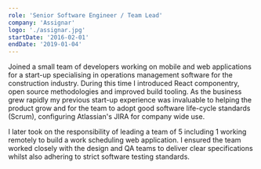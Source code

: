 ```yaml
---
role: 'Senior Software Engineer / Team Lead'
company: 'Assignar'
logo: './assignar.jpg'
startDate: '2016-02-01'
endDate: '2019-01-04'
---
```


Joined a small team of developers working on mobile and web applications for a start-up specialising in operations management software for the construction industry. During this time I introduced React componentry, open source methodologies and improved build tooling. As the business grew rapidly my previous start-up experience was invaluable to helping the product grow and for the team to adopt good software life-cycle standards (Scrum), configuring Atlassian's JIRA for company wide use.

I later took on the responsibility of leading a team of 5 including 1 working remotely to build a work scheduling web application. I ensured the team worked closely with the design and QA teams to deliver clear specifications whilst also adhering to strict software testing standards.
